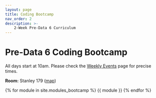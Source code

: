 ```yaml
---
layout: page
title: Coding Bootcamp
nav_order: 2
description: >-
    2-Week Pre-Data 6 Curriculum
---
```


# Pre-Data 6 Coding Bootcamp

All days start at 10am. Please check the [Weekly Events](../schedule) page for precise times.

**Room:** Stanley 179 ([map](https://goo.gl/maps/6TQw8vMEWPjv1wpo7))

{% for module in site.modules_bootcamp %}
{{ module }}
{% endfor %}
